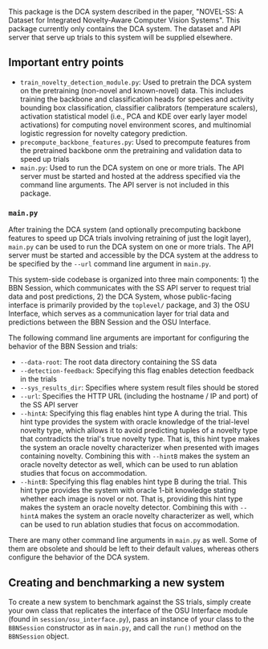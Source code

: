 This package is the DCA system described in the paper, "NOVEL-SS: A Dataset for Integrated Novelty-Aware Computer Vision Systems". This package currently only contains the DCA system. The dataset and API server that serve up trials to this system will be supplied elsewhere.

## Important entry points
- `train_novelty_detection_module.py`: Used to pretrain the DCA system on the pretraining (non-novel and known-novel) data. This includes training the backbone and classification heads for species and activity bounding box classification, classifier calibrators (temperature scalers), activation statistical model (i.e., PCA and KDE over early layer model activations) for computing novel environment scores, and multinomial logistic regression for novelty category prediction.
- `precompute_backbone_features.py`: Used to precompute features from the pretrained backbone onm the pretraining and validation data to speed up trials
- `main.py`: Used to run the DCA system on one or more trials. The API server must be started and hosted at the address specified via the command line arguments. The API server is not included in this package.

### `main.py`
After training the DCA system (and optionally precomputing backbone features to speed up DCA trials involving retraining of just the logit layer), `main.py` can be used to run the DCA system on one or more trials. The API server must be started and accessible by the DCA system at the address to be specified by the `--url` command line argument in `main.py`.

This system-side codebase is organized into three main components: 1) the BBN Session, which communicates with the SS API server to request trial data and post predictions, 2) the DCA System, whose public-facing interface is primarily provided by the `toplevel/` package, and 3) the OSU Interface, which serves as a communication layer for trial data and predictions between the BBN Session and the OSU Interface.

The following command line arguments are important for configuring the behavior of the BBN Session and trials:
- `--data-root`: The root data directory containing the SS data
- `--detection-feedback`: Specifying this flag enables detection feedback in the trials
- `--sys_results_dir`: Specifies where system result files should be stored
- `--url`: Specifies the HTTP URL (including the hostname / IP and port) of the SS API server
- `--hintA`: Specifying this flag enables hint type A during the trial. This hint type provides the system with oracle knowledge of the trial-level novelty type, which allows it to avoid predicting tuples of a novelty type that contradicts the trial's true novelty type. That is, this hint type makes the system an oracle novelty characterizer when presented with images containing novelty. Combining this with `--hintB` makes the system an oracle novelty detector as well, which can be used to run ablation studies that focus on accommodation.
- `--hintB`: Specifying this flag enables hint type B during the trial. This hint type provides the system with oracle 1-bit knowledge stating whether each image is novel or not. That is, providing this hint type makes the system an oracle novelty detector. Combining this with `--hintA` makes the system an oracle novelty characterizer as well, which can be used to run ablation studies that focus on accommodation.

There are many other command line arguments in `main.py` as well. Some of them are obsolete and should be left to their default values, whereas others configure the behavior of the DCA system.

## Creating and benchmarking a new system
To create a new system to benchmark against the SS trials, simply create your own class that replicates the interface of the OSU Interface module (found in `session/osu_interface.py`), pass an instance of your class to the `BBNSession` constructor as in `main.py`, and call the `run()` method on the `BBNSession` object.
